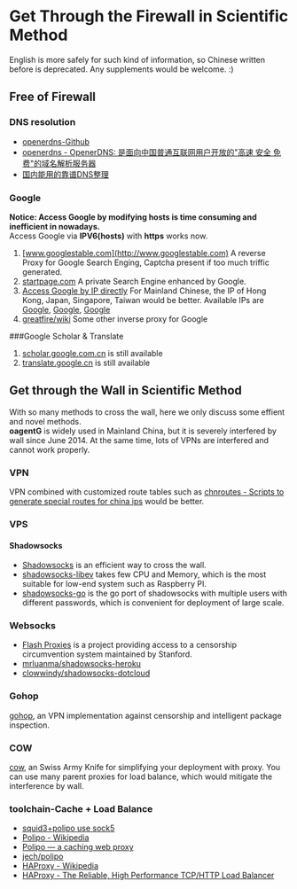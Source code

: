 Get Through the Firewall in Scientific Method
====
English is more safely for such kind of information, so Chinese written before is deprecated. Any supplements would be welcome. :)

## Free of Firewall  

### DNS resolution  
* [openerdns-Github](https://github.com/openervpn/openerdns)  
* [openerdns - OpenerDNS: 是面向中国普通互联网用户开放的"高速 安全 免费"的域名解析服务器](https://code.google.com/p/openerdns/)
* [国内能用的靠谱DNS整理](http://www.houge.in/dns/)

### Google   
**Notice: Access Google by modifying hosts is time consuming and inefficient in nowadays.**  
Access Google via **IPV6(hosts)** with **https** works now.

1. [www.googlestable.com](http://www.googlestable.com)  A reverse Proxy for Google Search Enging, Captcha present if too much triffic generated.  
2. [startpage.com](https://startpage.com) A private Search Engine enhanced by Google.  
3. [Access Google by IP directly](https://github.com/justjavac/Google-IPs) For Mainland Chinese, the IP of Hong Kong, Japan, Singapore, Taiwan would be better. Available IPs are [Google](http://218.189.25.132/), [Google](http://203.116.165.132/), [Google](http://218.176.242.7/)  
4. [greatfire/wiki](https://github.com/greatfire/wiki) Some other inverse proxy for Google  

###Google Scholar & Translate  
1. [scholar.google.com.cn](http://scholar.google.com.cn/) is still available  
2. [translate.google.cn](http://translate.google.cn/) is still available  

## Get through the Wall in Scientific Method  
With so many methods to cross the wall, here we only discuss some effient and novel methods.  
**oagentG** is widely used in Mainland China, but it is severely interfered by wall since June 2014. At the same time, lots of VPNs are interfered and cannot work properly.  

### VPN  
VPN combined with customized route tables such as [chnroutes - Scripts to generate special routes for china ips](https://code.google.com/p/chnroutes/) would be better.

### VPS  
#### Shadowsocks  
* [Shadowsocks](http://shadowsocks.org/en/index.html) is an efficient way to cross the wall.  
* [shadowsocks-libev](https://github.com/madeye/shadowsocks-libev) takes few CPU and Memory, which is the most suitable for low-end system such as Raspberry PI.  
* [shadowsocks-go](https://github.com/shadowsocks/shadowsocks-go) is the go port of shadowsocks with multiple users with different passwords, which is convenient for deployment of large scale.

### Websocks  
* [Flash Proxies](http://crypto.stanford.edu/flashproxy/) is a project providing access to a censorship circumvention system maintained by Stanford.  
* [mrluanma/shadowsocks-heroku](https://github.com/mrluanma/shadowsocks-heroku)  
* [clowwindy/shadowsocks-dotcloud](https://github.com/clowwindy/shadowsocks-dotcloud)

### Gohop  
[gohop](https://github.com/bigeagle/gohop), an VPN implementation against censorship and intelligent package inspection.

### COW  
[cow](https://github.com/cyfdecyf/cow), an Swiss Army Knife for simplifying your deployment with proxy. You can use many parent proxies for load balance, which would mitigate the interference by wall.

### toolchain-Cache + Load Balance

* [squid3+polipo use sock5](https://xijie.wordpress.com/2011/05/28/)  
* [Polipo - Wikipedia](http://en.wikipedia.org/wiki/Polipo)  
* [Polipo — a caching web proxy](http://www.pps.univ-paris-diderot.fr/~jch/software/polipo/)  
* [jech/polipo](https://github.com/jech/polipo)  
* [HAProxy - Wikipedia](http://en.wikipedia.org/wiki/HAProxy)  
* [HAProxy - The Reliable, High Performance TCP/HTTP Load Balancer](http://www.haproxy.org/)  
